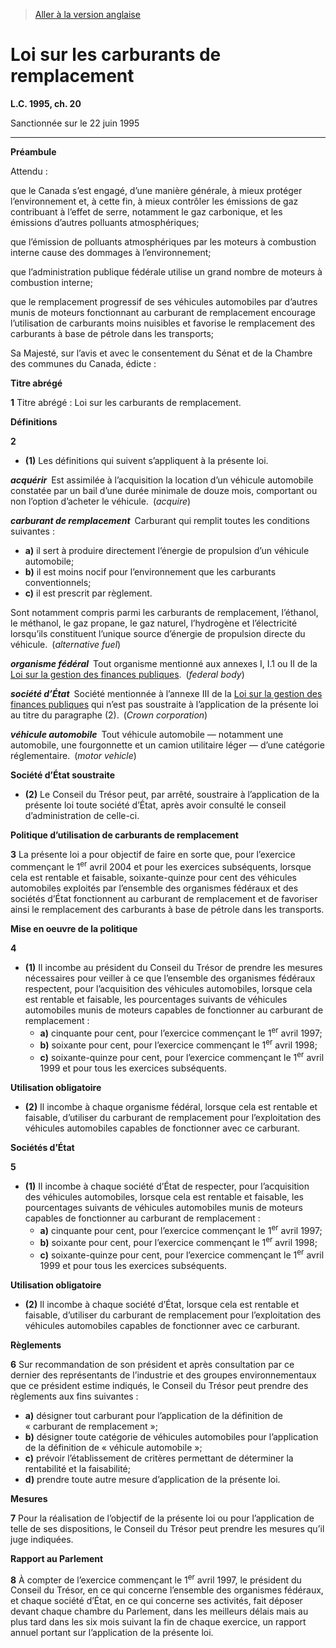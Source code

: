 > [Aller à la version anglaise](/en/Acts/Statutes%20of%20Canada/1995/c.%2020.md)

# Loi sur les carburants de remplacement

**L.C. 1995, ch. 20**


Sanctionnée sur le 22 juin 1995

----------




**Préambule**

Attendu :

que le Canada s’est engagé, d’une manière générale, à mieux protéger l’environnement et, à cette fin, à mieux contrôler les émissions de gaz contribuant à l’effet de serre, notamment le gaz carbonique, et les émissions d’autres polluants atmosphériques;

que l’émission de polluants atmosphériques par les moteurs à combustion interne cause des dommages à l’environnement;

que l’administration publique fédérale utilise un grand nombre de moteurs à combustion interne;

que le remplacement progressif de ses véhicules automobiles par d’autres munis de moteurs fonctionnant au carburant de remplacement encourage l’utilisation de carburants moins nuisibles et favorise le remplacement des carburants à base de pétrole dans les transports;



Sa Majesté, sur l’avis et avec le consentement du Sénat et de la Chambre des communes du Canada, édicte :






**Titre abrégé**

**1** Titre abrégé : Loi sur les carburants de remplacement.




**Définitions**

**2** 

- **(1)** Les définitions qui suivent s’appliquent à la présente loi.

***acquérir*** Est assimilée à l’acquisition la location d’un véhicule automobile constatée par un bail d’une durée minimale de douze mois, comportant ou non l’option d’acheter le véhicule. (*acquire*)

***carburant de remplacement*** Carburant qui remplit toutes les conditions suivantes :
- **a)** il sert à produire directement l’énergie de propulsion d’un véhicule automobile;
- **b)** il est moins nocif pour l’environnement que les carburants conventionnels;
- **c)** il est prescrit par règlement.

Sont notamment compris parmi les carburants de remplacement, l’éthanol, le méthanol, le gaz propane, le gaz naturel, l’hydrogène et l’électricité lorsqu’ils constituent l’unique source d’énergie de propulsion directe du véhicule. (*alternative fuel*)

***organisme fédéral*** Tout organisme mentionné aux annexes I, I.1 ou II de la [Loi sur la gestion des finances publiques](/fr/Lois/Lois%20révisées%20du%20Canada/F/F-11.md). (*federal body*)

***société d’État*** Société mentionnée à l’annexe III de la [Loi sur la gestion des finances publiques](/fr/Lois/Lois%20révisées%20du%20Canada/F/F-11.md) qui n’est pas soustraite à l’application de la présente loi au titre du paragraphe (2). (*Crown corporation*)

***véhicule automobile*** Tout véhicule automobile — notamment une automobile, une fourgonnette et un camion utilitaire léger — d’une catégorie réglementaire. (*motor vehicle*)

**Société d’État soustraite**

- **(2)** Le Conseil du Trésor peut, par arrêté, soustraire à l’application de la présente loi toute société d’État, après avoir consulté le conseil d’administration de celle-ci.




**Politique d’utilisation de carburants de remplacement**

**3** La présente loi a pour objectif de faire en sorte que, pour l’exercice commençant le 1<sup>er</sup> avril 2004 et pour les exercices subséquents, lorsque cela est rentable et faisable, soixante-quinze pour cent des véhicules automobiles exploités par l’ensemble des organismes fédéraux et des sociétés d’État fonctionnent au carburant de remplacement et de favoriser ainsi le remplacement des carburants à base de pétrole dans les transports.




**Mise en oeuvre de la politique**

**4** 

- **(1)** Il incombe au président du Conseil du Trésor de prendre les mesures nécessaires pour veiller à ce que l’ensemble des organismes fédéraux respectent, pour l’acquisition des véhicules automobiles, lorsque cela est rentable et faisable, les pourcentages suivants de véhicules automobiles munis de moteurs capables de fonctionner au carburant de remplacement :
	- **a)** cinquante pour cent, pour l’exercice commençant le 1<sup>er</sup> avril 1997;
	- **b)** soixante pour cent, pour l’exercice commençant le 1<sup>er</sup> avril 1998;
	- **c)** soixante-quinze pour cent, pour l’exercice commençant le 1<sup>er</sup> avril 1999 et pour tous les exercices subséquents.

**Utilisation obligatoire**

- **(2)** Il incombe à chaque organisme fédéral, lorsque cela est rentable et faisable, d’utiliser du carburant de remplacement pour l’exploitation des véhicules automobiles capables de fonctionner avec ce carburant.




**Sociétés d’État**

**5** 

- **(1)** Il incombe à chaque société d’État de respecter, pour l’acquisition des véhicules automobiles, lorsque cela est rentable et faisable, les pourcentages suivants de véhicules automobiles munis de moteurs capables de fonctionner au carburant de remplacement :
	- **a)** cinquante pour cent, pour l’exercice commençant le 1<sup>er</sup> avril 1997;
	- **b)** soixante pour cent, pour l’exercice commençant le 1<sup>er</sup> avril 1998;
	- **c)** soixante-quinze pour cent, pour l’exercice commençant le 1<sup>er</sup> avril 1999 et pour tous les exercices subséquents.

**Utilisation obligatoire**

- **(2)** Il incombe à chaque société d’État, lorsque cela est rentable et faisable, d’utiliser du carburant de remplacement pour l’exploitation des véhicules automobiles capables de fonctionner avec ce carburant.




**Règlements**

**6** Sur recommandation de son président et après consultation par ce dernier des représentants de l’industrie et des groupes environnementaux que ce président estime indiqués, le Conseil du Trésor peut prendre des règlements aux fins suivantes :
- **a)** désigner tout carburant pour l’application de la définition de « carburant de remplacement »;
- **b)** désigner toute catégorie de véhicules automobiles pour l’application de la définition de « véhicule automobile »;
- **c)** prévoir l’établissement de critères permettant de déterminer la rentabilité et la faisabilité;
- **d)** prendre toute autre mesure d’application de la présente loi.




**Mesures**

**7** Pour la réalisation de l’objectif de la présente loi ou pour l’application de telle de ses dispositions, le Conseil du Trésor peut prendre les mesures qu’il juge indiquées.




**Rapport au Parlement**

**8** À compter de l’exercice commençant le 1<sup>er</sup> avril 1997, le président du Conseil du Trésor, en ce qui concerne l’ensemble des organismes fédéraux, et chaque société d’État, en ce qui concerne ses activités, fait déposer devant chaque chambre du Parlement, dans les meilleurs délais mais au plus tard dans les six mois suivant la fin de chaque exercice, un rapport annuel portant sur l’application de la présente loi.


